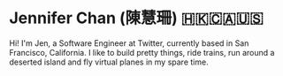 # Jennifer Chan (陳慧珊) 🇭🇰🇨🇦🇺🇸

Hi! I'm Jen, a Software Engineer at Twitter, currently based in San Francisco, California.
I like to build pretty things, ride trains, run around a deserted island and fly virtual planes
in my spare time.
